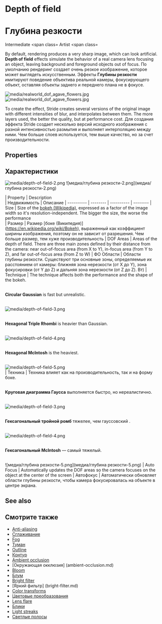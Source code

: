 # Depth of field
# Глубина резкости

<span class="label label-doc-level">Intermediate</span>
<span class=
<span class="label label-doc-audience">Artist</span>
<span class=

By default, rendering produces a very sharp image, which can look artificial. **Depth of field** effects simulate the behavior of a real camera lens focusing an object, leaving background and foreground objects out of focus.
По умолчанию рендеринг создает очень резкое изображение, которое может выглядеть искусственным.  Эффекты **Глубины резкости** имитируют поведение объектива реальной камеры, фокусирующего объект, оставляя объекты заднего и переднего плана не в фокусе.

![media/realworld_dof_agave_flowers.jpg](media/realworld_dof_agave_flowers.jpg) 
![media/realworld_dof_agave_flowers.jpg](media/realworld_dof_agave_flowers.jpg)

To create the effect, Stride creates several versions of the original image with different intensities of blur, and interpolates between them. The more layers used, the better the quality, but at performance cost.
Для создания эффекта Stride создает несколько версий исходного изображения с разной интенсивностью размытия и выполняет интерполяцию между ними.  Чем больше слоев используется, тем выше качество, но за счет производительности.

## Properties
## Характеристики

![media/depth-of-field-2.png](media/depth-of-field-2.png)
![медиа/глубина резкости-2.png](медиа/глубина резкости-2.png)

| Property   | Description     
|  Недвижимость |  Описание
| ---------- | -------- 
|  ---------- |  --------
| Size       | Size of the [bokeh (Wikipedia)](https://en.wikipedia.org/wiki/Bokeh), expressed as a factor of the image width so it's resolution-independent. The bigger the size, the worse the performance                                              
|  Размер |  Размер [боке (Википедия)] (https://en.wikipedia.org/wiki/Bokeh), выраженный как коэффициент ширины изображения, поэтому он не зависит от разрешения.  Чем больше размер, тем хуже производительность
| DOF Areas  | Areas of the depth of field. There are three main zones defined by their distance from the camera: near out-of-focus area (from X to Y), in-focus area (from Y to Z), and far out-of-focus area (from Z to W) 
|  ФО Области |  Области глубины резкости.  Существуют три основные зоны, определяемые их расстоянием от камеры: ближняя зона нерезкости (от X до Y), зона фокусировки (от Y до Z) и дальняя зона нерезкости (от Z до Z).  Вт)
| Technique  | The technique affects both the performance and the shape of the bokeh.  <p><br>**Circular Gaussian** is fast but unrealistic. <p><br>![media/depth-of-field-3.png](media/depth-of-field-3.png) <p><br>**Hexagonal Triple Rhombi** is heavier than Gaussian. <p><br>![media/depth-of-field-4.png](media/depth-of-field-4.png) <p><br>**Hexagonal McIntosh** is the heaviest. <p><br>![media/depth-of-field-5.png](media/depth-of-field-5.png)   
|  Техника |  Техника влияет как на производительность, так и на форму боке.  <p><br>**Круговая диаграмма Гаусса** выполняется быстро, но нереалистично.  <p><br>![media/depth-of-field-3.png](media/depth-of-field-3.png) <p><br>**Гексагональный тройной ромб** тяжелее, чем гауссовский  .  <p><br>![media/depth-of-field-4.png](media/depth-of-field-4.png) <p><br>**Гексагональный McIntosh** — самый тяжелый.  <p><br>![медиа/глубина резкости-5.png](медиа/глубина резкости-5.png)
| Auto Focus | Automatically updates the DOF areas so the camera focuses on the object at the center of the screen
|  Автофокус |  Автоматически обновляет области глубины резкости, чтобы камера фокусировалась на объекте в центре экрана.

## See also
## Смотрите также

* [Anti-aliasing](anti-aliasing.md)
* [Сглаживание](anti-aliasing.md)
* [Fog](fog.md)
* [Туман](fog.md)
* [Outline](outline.md)
* [Контур](контур.md)
* [Ambient occlusion](ambient-occlusion.md)
* [Окружающая окклюзия] (ambient-occlusion.md)
* [Bloom](bloom.md)
* [Блум](bloom.md)
* [Bright filter](bright-filter.md)
* [Яркий фильтр] (bright-filter.md)
* [Color transforms](color-transforms/index.md)
* [Цветовые преобразования](color-transforms/index.md)
* [Lens flare](lens-flare.md)
* [Блики](lens-flare.md)
* [Light streaks](light-streaks.md)
* [Светлые полосы](light-streaks.md)
